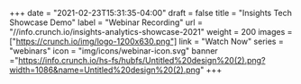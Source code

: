 +++
date = "2021-02-23T15:31:35-04:00"
draft = false
title = "Insights Tech Showcase Demo"
label = "Webinar Recording"
url = "//info.crunch.io/insights-analytics-showcase-2021"
weight = 200
images = ["https://crunch.io/img/logo-1200x630.png"]
link = "Watch Now"
series = "webinars"
icon = "img/icons/webinar-icon.svg"
banner ="https://info.crunch.io/hs-fs/hubfs/Untitled%20design%20(2).png?width=1086&name=Untitled%20design%20(2).png"
+++
